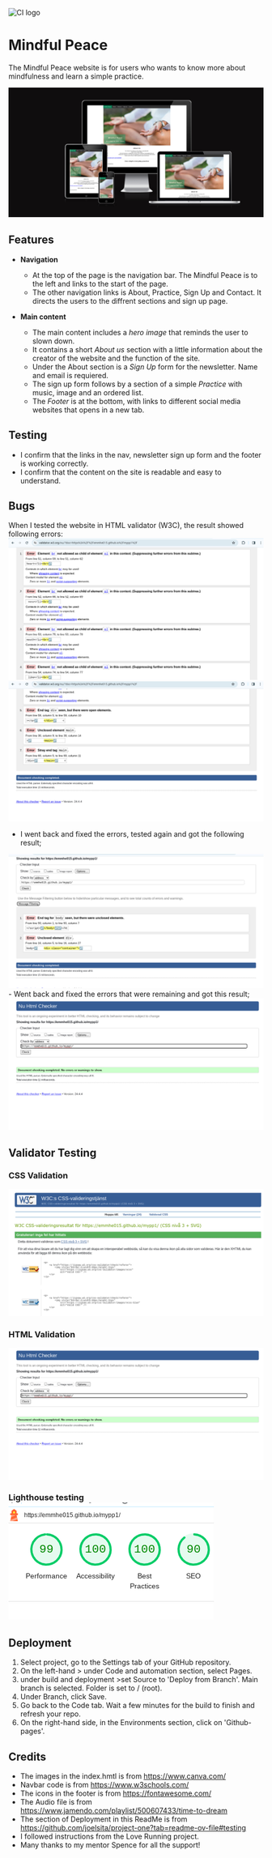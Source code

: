 ![CI logo](https://codeinstitute.s3.amazonaws.com/fullstack/ci_logo_small.png)

# Mindful Peace

The Mindful Peace website is for users who wants to know more about mindfulness and learn a simple practice. 

<img src="./assets/images/responsive.png">

## Features
- **Navigation**
    - At the top of the page is the navigation bar. The Mindful Peace is to the left and links to the start of the page. 
    - The other navigation links is About, Practice, Sign Up and Contact. It directs the users to the diffrent sections and sign up page.  
        
- **Main content**
    - The main content includes a _hero image_ that reminds the user to slown down.
    - It contains a short _About us_ section with a little information about the creator of the website and the function of the site. 
    - Under the About section is a _Sign Up_ form for the newsletter. Name and email is requiered.
    - The sign up form follows by a section of a simple _Practice_ with music, image and an ordered list. 
    - The _Footer_ is at the bottom, with links to different social media websites that opens in a new tab. 
## Testing
- I confirm that the links in the nav, newsletter sign up form and the footer is working correctly. 
- I confirm that the content on the site is readable and easy to understand.  

## Bugs 
When I tested the website in HTML validator (W3C), the result showed following errors:
<img src="./assets/images/html-error-1.png">
<img src="./assets/images/html-error-2.png">
 - I went back and fixed the errors, tested again and got the following result;
<img src="./assets/images/hmtl-error-second.png">
- Went back and fixed the errors that were remaining and got this result;
<img src="./assets/images/hmtl-clear.png">

## Validator Testing
 ### CSS Validation
 <img src="assets/images/css-validation.png">

 ### HTML Validation
 <img src="./assets/images/hmtl-clear.png">

 ### Lighthouse testing <img src="./assets/images/lighthouse3.png"/>

## Deployment
1. Select project, go to the Settings tab of your GitHub repository.
2. On the left-hand > under Code and automation section, select Pages.
3. under build and deployment >set Source to 'Deploy from Branch'. Main branch is selected. Folder is set to / (root).
4. Under Branch, click Save.
5. Go back to the Code tab. Wait a few minutes for the build to finish and refresh your repo.
6. On the right-hand side, in the Environments section, click on 'Github-pages'.

## Credits
- The images in the index.hmtl is from https://www.canva.com/
- Navbar code is from https://www.w3schools.com/
- The icons in the footer is from https://fontawesome.com/ 
- The Audio file is from https://www.jamendo.com/playlist/500607433/time-to-dream 
- The section of Deployment in this ReadMe is from https://github.com/joelsita/project-one?tab=readme-ov-file#testing  
- I followed instructions from the Love Running project.
- Many thanks to my mentor Spence for all the support!